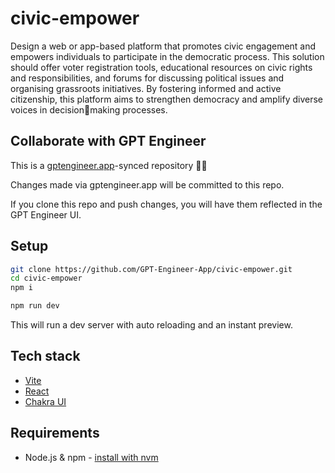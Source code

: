 # civic-empower

Design a web or app-based platform that promotes civic engagement and
empowers individuals to participate in the democratic process. This solution
should offer voter registration tools, educational resources on civic rights and
responsibilities, and forums for discussing political issues and organising
grassroots initiatives. By fostering informed and active citizenship, this
platform aims to strengthen democracy and amplify diverse voices in decisionmaking processes.

## Collaborate with GPT Engineer

This is a [gptengineer.app](https://gptengineer.app)-synced repository 🌟🤖

Changes made via gptengineer.app will be committed to this repo.

If you clone this repo and push changes, you will have them reflected in the GPT Engineer UI.

## Setup

```sh
git clone https://github.com/GPT-Engineer-App/civic-empower.git
cd civic-empower
npm i
```

```sh
npm run dev
```

This will run a dev server with auto reloading and an instant preview.

## Tech stack

- [Vite](https://vitejs.dev/)
- [React](https://react.dev/)
- [Chakra UI](https://chakra-ui.com/)

## Requirements

- Node.js & npm - [install with nvm](https://github.com/nvm-sh/nvm#installing-and-updating)
